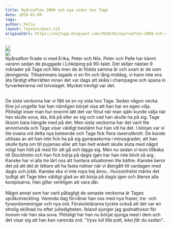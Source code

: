 ```yaml
---
title: Nyårsafton 2009 och nya sidor hos Tage
date: 2010-01-09
tags: 	
author: Pelle
layout: layouts/post.njk
originalUrl: https://nejtupp.blogspot.com/2010/01/nyarsafton-2009-och-nya-sidor-hos-tage.html
---
```


<img src="../../../img/2010/01/_MG_9878_1024pix.jpg"><br><img src="../../../img/2010/01/_MG_9873_1024pix.jpg"><br>Nyårsafton firade vi med Erika, Peter och Nils. Peter och Pelle har kännt varann sedan de pluggade i Linköping på 90-talet. Det skiljer nästan 9 månader på Tage och Nils men de är födda samma år och snart är de som jämngamla. Tillsammans lagade vi en fin och lång middag, vi hann inte ens äta färdigt efterrätten innan det var dags att skåla i champagne och spana in fyrverkerierna vid tolvslaget. Mycket trevligt var det.
<br><br>

De sista veckorna har vi fått se en ny sida hos Tage. Sedan någon vecka före jul ungefär har han nämligen börjat visa att han har en egen vilja. Plötsligt inser man hur enormt lätt det var förut när man själv kunde välja när han skulle sova, äta, klä på eller av sig och vad han skulle ha på sig. Tage liksom bara hängde med på det. Men sista veckorna har det varit lite annorlunda och Tage visar väldigt bestämt hur han vill ha det. I början var vi lite ovana vid detta nya beteende och Tage fick flera raseriutbrott. De kunde utlösas av att han inte fick ha på sig gympaskorna i minusgrader, att han skulle byta om till pyjamas eller att han helt enkelt skulle sluta med något roligt han höll på med för att gå och lägga sig. Men nu sedan vi kom tillbaka till Stockholm och han fick börja på dagis igen har han inte blivit så arg. Kanske har vi alla tre lärt oss att hantera situationen lite bättre. Kanske beror det på att det är lättare att ha fasta rutiner när vi återgått till vardagen med dagis och jobb. Kanske ska vi inte ropa hej ännu.. Hursomhelst märks det tydligt att Tage blev väldigt glad av att börja på dagis igen och återse alla kompisarna. Han gillar verkligen att vara där.<br><br>Något annat som har varit påtagligt de senaste veckorna är Tages språkutveckling. Varenda dag förvånar han oss med nya fraser,  tre- och fyraordsmeningar och nya ord. Förskolelärarna tyckte också att det var en otrolig skillnad nu efter julledigheten. Ibland sjunger jag godnattvisor för honom när han ska sova. Plötsligt har han nu börjat sjunga med i dem och det visar sig att han kan varenda ord. <span style="font-style: italic;">"Vyss lull lilla palt, leka får du sedan".</span>.
